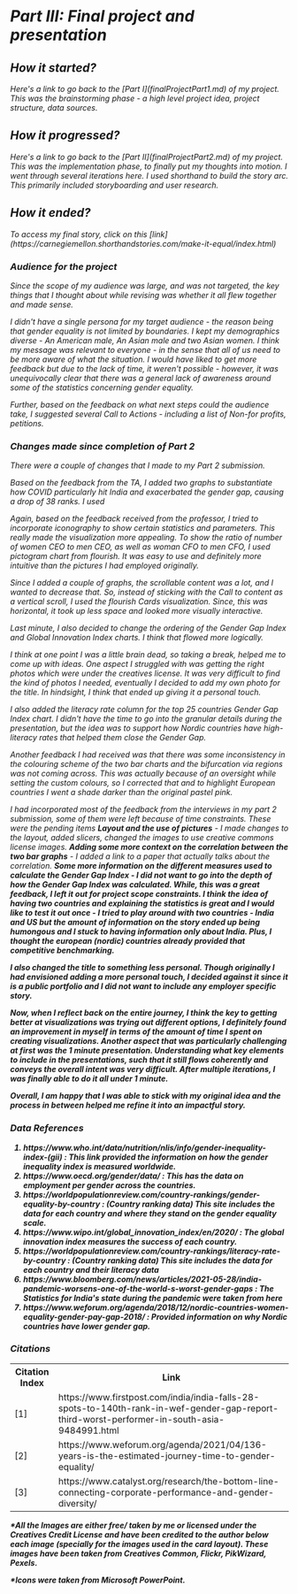 <i><h1>Part III: Final project and presentation</h1>

<h2>How it started?</h2>
<p>Here's a link to go back to the [Part I](finalProjectPart1.md) of my project. This was the brainstorming phase - a high level project idea, project structure, data sources.</p>

<h2>How it progressed?</h2>
<p>Here's a link to go back to the [Part II](finalProjectPart2.md) of my project. This was the implementation phase, to finally put my thoughts into motion. I went through several iterations here. I used shorthand to build the story arc. This primarily included storyboarding and user research. </p>

<h2>How it ended?</h2>
<p>To access my final story, click on this [link](https://carnegiemellon.shorthandstories.com/make-it-equal/index.html)</p>

<h3><i>Audience for the project</i></h3>

<p>Since the scope of my audience  was large, and was not targeted, the key things that I thought about while revising was whether it all flew together and made sense. 

I didn't have a single persona for my target audience - the reason being that gender equality is not limited by boundaries. I kept my demographics diverse - An American male, An Asian male and two Asian women. I think my message was relevant to everyone - in the sense that all of us need to be more aware of what the situation. I would have liked to get more feedback but due to the lack of time, it weren't possible - however, it was unequivocally clear that there was a general lack of awareness around some of the statistics concerning gender equality. 

Further, based on the feedback on what next steps could the audience take, I suggested several Call to Actions - including a list of Non-for profits, petitions.</p>

<h3><i>Changes made since completion of Part 2</i></h3>

<p>There were a couple of changes that I made to my Part 2 submission. 

Based on the feedback from the TA, I added two graphs to substantiate how COVID particularly hit India and exacerbated the gender gap, causing a drop of 38 ranks. 
I used 

Again, based on the feedback received from the professor, I tried to incorporate iconography to show certain statistics and parameters. 
This really made the visualization more appealing. 
To show the ratio of number of women CEO to men CEO, as well as woman CFO to men CFO, I used pictogram chart from flourish. It was easy to use and definitely more intuitive than the pictures I had employed originally.

Since I added a couple of graphs, the scrollable content was a lot, and I wanted to decrease that. So, instead of sticking with the Call to content as a vertical scroll, I used the flourish Cards visualization. Since, this was horizontal, it took up less space and looked more visually interactive. 

Last minute, I also decided to change the ordering of the Gender Gap Index and Global Innovation Index charts. I think that flowed more logically. 

I think at one point I was a little brain dead, so taking a break, helped me to come up with ideas. 
One aspect I struggled with was getting the right photos which were under the creatives license. It was very difficult to find the kind of photos I needed, eventually I decided to add my own photo for the title. In hindsight, I think that ended up giving it a personal touch. 

I also added the literacy rate column for the top 25 countries Gender Gap Index chart. I didn't have the time to go into the granular details during the presentation, but the idea was to support how Nordic countries have high-literacy rates that helped them close the Gender Gap. 

Another feedback I had received was that there was some inconsistency in the colouring scheme of the two bar charts and the bifurcation via regions was not coming across. This was actually because of an oversight while setting the custom colours, so I corrected that and to highlight European countries I went a shade darker than the original pastel pink. 

I had incorporated most of the feedback from the interviews in my part 2 submission, some of them were left because of time constraints.
These were the pending items
<b>Layout and the use of pictures</b> - I made changes to the layout, added slicers, changed the images to use creative commons license images.
<b>Adding some more context on the correlation between the two bar graphs</b> - I added a link to a paper that actually talks about the correlation. 
<b>Some more information on the different measures used to calculate the Gender Gap Index<b> - I did not want to go into the depth of how the Gender Gap Index was calculated. While, this was a great feedback, I left it out for project scope constraints. 
<b>I think the idea of having two countries and explaining the statistics is great and I would like to test it out once </b>-  I tried to play around with two countries - India and US but the amount of information on the story ended up being humongous and I stuck to having information only about India. Plus, I thought the european (nordic) countries already provided that competitive benchmarking. 
  
I also changed the title to something less personal. Though originally I had envisioned adding a more personal touch, I decided against it since it is a public portfolio and I did not want to include any employer specific story.

Now, when I reflect back on the entire journey, I think the key to getting better at visualizations was trying out different options, I definitely found an improvement in myself in terms of the amount of time I spent on creating visualizations. Another aspect that was particularly challenging at first was the 1 minute presentation. Understanding what key elements to include in the presentations, such that it still flows coherently and conveys the overall intent was very difficult. After multiple iterations, I was finally able to do it all under 1 minute. 

Overall, I am happy that I was able to stick with my original idea and the process in between helped me refine it into an impactful story.</p>

  <h3>Data References</h3>
  <ol>
    <li>https://www.who.int/data/nutrition/nlis/info/gender-inequality-index-(gii) : This link provided the information on how the gender inequality index is measured worldwide.</li>
    <li>https://www.oecd.org/gender/data/ : This has the data on employment per gender across the countries.</li>
    <li>https://worldpopulationreview.com/country-rankings/gender-equality-by-country : (Country ranking data) This site includes the data for each country and where they stand on the gender equality scale.</li>
    <li>https://www.wipo.int/global_innovation_index/en/2020/ : The global innovation index measures the success of each country.</li>
    <li>https://worldpopulationreview.com/country-rankings/literacy-rate-by-country : (Country ranking data) This site includes the data for each country and their literacy data</li>
    <li>https://www.bloomberg.com/news/articles/2021-05-28/india-pandemic-worsens-one-of-the-world-s-worst-gender-gaps : The Statistics for India's state during the pandemic were taken from here</li>
    <li>https://www.weforum.org/agenda/2018/12/nordic-countries-women-equality-gender-pay-gap-2018/ : Provided information on why Nordic countries have lower gender gap.</li>
</ol>

  
  <h3>Citations</h3>
  <table>
  <tr>
    <th>Citation Index</th>
    <th>Link</th>
  </tr>
  <tr>
    <td> [1]	</td>
    <td>https://www.firstpost.com/india/india-falls-28-spots-to-140th-rank-in-wef-gender-gap-report-third-worst-performer-in-south-asia-9484991.html</td>
  </tr>
  <tr>
    <td> [2] </td>
    <td>https://www.weforum.org/agenda/2021/04/136-years-is-the-estimated-journey-time-to-gender-equality/</td>
  </tr>
    <tr>
    <td> [3] </td>
    <td>https://www.catalyst.org/research/the-bottom-line-connecting-corporate-performance-and-gender-diversity/</td>
  </tr>
</table>

   
<p>*All the Images are either free/ taken by me or licensed under the Creatives Credit License and have been credited to the author below each image (specially for the images used in the card layout). These images have been taken from Creatives Common, Flickr, PikWizard, Pexels.</p>
  
  <p>*Icons were taken from Microsoft PowerPoint.</p></i>


